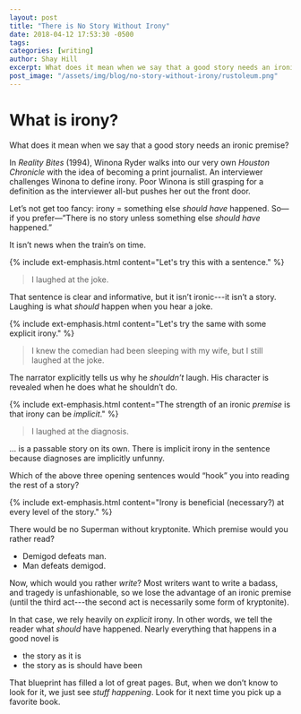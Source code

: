 ```yaml
---
layout: post
title: "There is No Story Without Irony"
date: 2018-04-12 17:53:30 -0500
tags:
categories: [writing]
author: Shay Hill
excerpt: What does it mean when we say that a good story needs an ironic premise?
post_image: "/assets/img/blog/no-story-without-irony/rustoleum.png"
---
```


# What is irony?

What does it mean when we say that a good story needs an ironic premise?

In *Reality Bites* (1994), Winona Ryder walks into our very own *Houston Chronicle* with the idea of becoming a print journalist. An interviewer challenges Winona to define irony. Poor Winona is still grasping for a definition as the interviewer all-but pushes her out the front door.

Let’s not get too fancy: irony = something else *should have* happened. So—if you prefer—”There is no story unless something else *should have* happened.”

It isn’t news when the train’s on time.

{% include ext-emphasis.html content="Let's try this with a sentence." %}

<blockquote class="large-quote" markdown="1">
I laughed at the joke.
</blockquote>

That sentence is clear and informative, but it isn’t ironic---it isn’t a story. Laughing is what *should* happen when you hear a joke.

{% include ext-emphasis.html content="Let's try the same with some explicit irony." %}

<blockquote class="large-quote" markdown="1">
I knew the comedian had been sleeping with my wife, but I still laughed at the joke.
</blockquote>

The narrator explicitly tells us why he *shouldn’t* laugh. His character is revealed when he does what he shouldn’t do.

{% include ext-emphasis.html content="The strength of an ironic *premise* is that irony can be *implicit*." %}

<blockquote class="large-quote" markdown="1">
I laughed at the diagnosis.
</blockquote>

… is a passable story on its own. There is implicit irony in the sentence because diagnoses are implicitly unfunny.

Which of the above three opening sentences would “hook” you into reading the rest of a story?

{% include ext-emphasis.html content="Irony is beneficial (necessary?) at every level of the story." %}

There would be no Superman without kryptonite. Which premise would you rather read?

* Demigod defeats man.
* Man defeats demigod.

Now, which would you rather *write*? Most writers want to write a badass, and tragedy is unfashionable, so we lose the advantage of an ironic premise (until the third act---the second act is necessarily some form of kryptonite).

In that case, we rely heavily on *explicit* irony. In other words, we tell the reader what *should* have happened. Nearly everything that happens in a good novel is

* the story as it is
* the story as is should have been

That blueprint has filled a lot of great pages. But, when we don’t know to look for it, we just see *stuff happening*. Look for it next time you pick up a favorite book.
